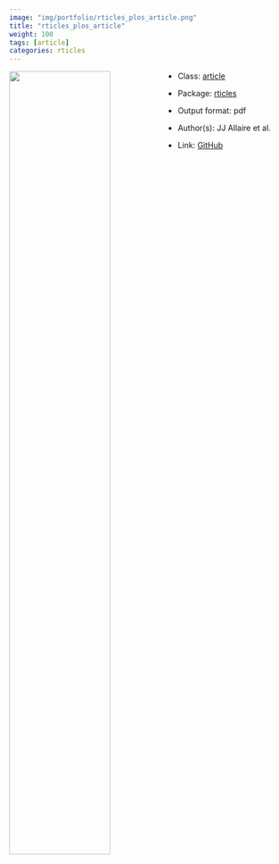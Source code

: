 ```yaml
---
image: "img/portfolio/rticles_plos_article.png"
title: "rticles_plos_article"
weight: 100
tags: [article]
categories: rticles
---
```




<!--more-->

<a href="../../img/portfolio/rticles_plos_article.png"><img class = "jf-image-shadow" src="../../img/portfolio/rticles_plos_article.png" style="display: block; margin: auto;" width="60%"  align="left"></a>

- Class: [article](../../tags/article)
- Package: [rticles](rticles)
- Output format: pdf

- Author(s): JJ Allaire et al.
- Link: [GitHub](https://github.com/rstudio/rticles)


